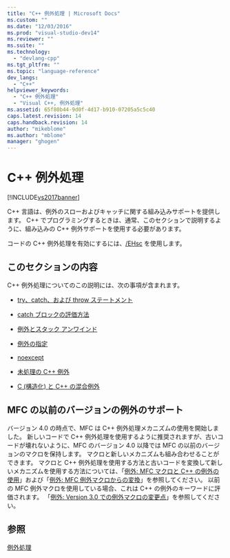 ```yaml
---
title: "C++ 例外処理 | Microsoft Docs"
ms.custom: ""
ms.date: "12/03/2016"
ms.prod: "visual-studio-dev14"
ms.reviewer: ""
ms.suite: ""
ms.technology: 
  - "devlang-cpp"
ms.tgt_pltfrm: ""
ms.topic: "language-reference"
dev_langs: 
  - "C++"
helpviewer_keywords: 
  - "C++ 例外処理"
  - "Visual C++, 例外処理"
ms.assetid: 65f80b44-9d0f-4d17-b910-07205a5c5c40
caps.latest.revision: 14
caps.handback.revision: 14
author: "mikeblome"
ms.author: "mblome"
manager: "ghogen"
---
```

# C++ 例外処理
[!INCLUDE[vs2017banner](../assembler/inline/includes/vs2017banner.md)]

C\+\+ 言語は、例外のスローおよびキャッチに関する組み込みサポートを提供します。  C\+\+ でプログラミングするときは、通常、このセクションで説明するように、組み込みの C\+\+ 例外サポートを使用する必要があります。  
  
 コードの C\+\+ 例外処理を有効にするには、[\/EHsc](../build/reference/eh-exception-handling-model.md) を使用します。  
  
## このセクションの内容  
 C\+\+ 例外処理についてのこの説明には、次の事項が含まれます。  
  
-   [try、catch、および throw ステートメント](../cpp/try-throw-and-catch-statements-cpp.md)  
  
-   [catch ブロックの評価方法](../Topic/How%20Catch%20Blocks%20are%20Evaluated%20\(C++\).md)  
  
-   [例外とスタック アンワインド](../cpp/exceptions-and-stack-unwinding-in-cpp.md)  
  
-   [例外の指定](../cpp/exception-specifications-throw-cpp.md)  
  
-   [noexcept](../Topic/noexcept%20\(C++\).md)  
  
-   [未処理の C\+\+ 例外](../cpp/unhandled-cpp-exceptions.md)  
  
-   [C \(構造化\) と C\+\+ の混合例外](../Topic/Mixing%20C%20\(Structured\)%20and%20C++%20Exceptions.md)  
  
## MFC の以前のバージョンの例外のサポート  
 バージョン 4.0 の時点で、MFC は C\+\+ 例外処理メカニズムの使用を開始しました。  新しいコードで C\+\+ 例外処理を使用するように推奨されますが、古いコードが壊れないように、MFC のバージョン 4.0 以降では MFC の以前のバージョンのマクロを保持します。  マクロと新しいメカニズムも組み合わせることができます。  マクロと C\+\+ 例外処理を使用する方法と古いコードを変換して新しいメカニズムを使用する方法については、「[例外: MFC マクロと C\+\+ の例外の使用](../mfc/exceptions-using-mfc-macros-and-cpp-exceptions.md)」および「[例外: MFC 例外マクロからの変換](../mfc/exceptions-converting-from-mfc-exception-macros.md)」を参照してください。  以前の MFC 例外マクロを使用している場合、これは C\+\+ の例外のキーワードに評価されます。  「[例外: Version 3.0 での例外マクロの変更点](../mfc/exceptions-changes-to-exception-macros-in-version-3-0.md)」を参照してください。  
  
## 参照  
 [例外処理](../cpp/exception-handling-in-visual-cpp.md)